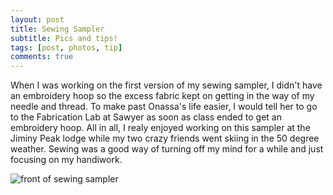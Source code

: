 ```yaml
---
layout: post
title: Sewing Sampler
subtitle: Pics and tips!
tags: [post, photos, tip]
comments: true
---
```


When I was working on the first version of my sewing sampler, I didn't have an embroidery hoop so the excess fabric kept on getting in the way of my needle and thread. To make past Onassa's life easier, I would tell her to go to the Fabrication Lab at Sawyer as soon as class ended to get an embroidery hoop. All in all, I realy enjoyed working on this sampler at the Jiminy Peak lodge while my two crazy friends went skiing in the 50 degree weather. Sewing was a good way of turning off my mind for a while and just focusing on my handiwork.

![front of sewing sampler](https://osun001.github.io/assets/img/IMG_6484.JPG)
